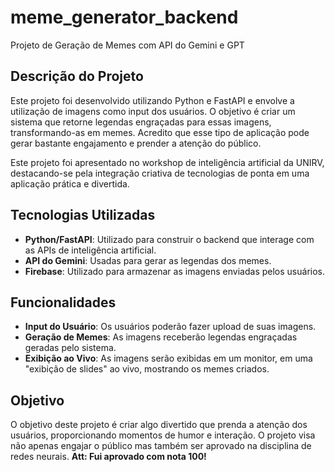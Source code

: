 # meme_generator_backend
Projeto de Geração de Memes com API do Gemini e GPT

## Descrição do Projeto
Este projeto foi desenvolvido utilizando Python e FastAPI e envolve a utilização de imagens como input dos usuários. O objetivo é criar um sistema que retorne legendas engraçadas para essas imagens, transformando-as em memes. Acredito que esse tipo de aplicação pode gerar bastante engajamento e prender a atenção do público.

Este projeto foi apresentado no workshop de inteligência artificial da UNIRV, destacando-se pela integração criativa de tecnologias de ponta em uma aplicação prática e divertida.

## Tecnologias Utilizadas
- **Python/FastAPI**: Utilizado para construir o backend que interage com as APIs de inteligência artificial.
- **API do Gemini**: Usadas para gerar as legendas dos memes.
- **Firebase**: Utilizado para armazenar as imagens enviadas pelos usuários.

## Funcionalidades
- **Input do Usuário**: Os usuários poderão fazer upload de suas imagens.
- **Geração de Memes**: As imagens receberão legendas engraçadas geradas pelo sistema.
- **Exibição ao Vivo**: As imagens serão exibidas em um monitor, em uma "exibição de slides" ao vivo, mostrando os memes criados.

## Objetivo
O objetivo deste projeto é criar algo divertido que prenda a atenção dos usuários, proporcionando momentos de humor e interação. O projeto visa não apenas engajar o público mas também ser aprovado na disciplina de redes neurais.
**Att: Fui aprovado com nota 100!**
